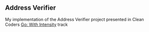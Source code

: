 ## Address Verifier

My implementation of the Address Verifier project presented in Clean Coders [Go: With Intensity](https://cleancoders.com/videos/go_with_intensity) track
